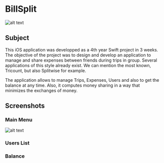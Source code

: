 # BillSplit

![alt text](https://i.imgur.com/SaPlTHe.png)

## Subject

This iOS application was developped as a 4th year Swift project in 3 weeks.
The objective of the project was to design and develop an application to manage and share expenses between friends during trips in
group. Several applications of this style already exist. We can mention the most known, Tricount, but also Splitwise for example.

The application allows to manage Trips, Expenses, Users and also to get the balance at any time. Also, it computes money sharing in a way that minimizes the exchanges of money.

## Screenshots

### Main Menu

![alt text](https://i.imgur.com/TlHX76p.png)

### Users List

### Balance
